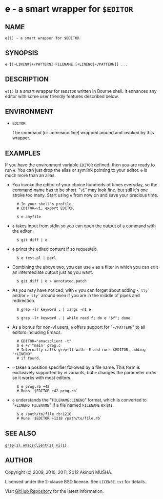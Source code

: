 # e - a smart wrapper for `$EDITOR`

## NAME

`e(1) - a smart wrapper for $EDITOR`

## SYNOPSIS

`e [[+LINENO|+/PATTERN] FILENAME [+LINENO|+/PATTERN]] ...`

## DESCRIPTION

`e(1)` is a smart wrapper for `$EDITOR` written in Bourne shell.  It
enhances any editor with some user friendly features described below.

## ENVIRONMENT

- `EDITOR`

    The command (or command line) wrapped around and invoked by this
    wrapper.

## EXAMPLES

If you have the environment variable `EDITOR` defined, then you are
ready to run `e`.  You can just drop the alias or symlink pointing to
your editor.  `e` is much more than an alias.

- You invoke the editor of your choice hundreds of times everyday, so
  the command name has to be short.  "`vi`" may look fine, but still
  it's one stroke too many.  Start using `e` from now on and save your
  precious time.

        # In your shell's profile
        # EDITOR=vi; export EDITOR

        $ e anyfile

- `e` takes input from stdin so you can open the output of a command
  with the editor.

        $ git diff | e

- `e` prints the edited content if so requested.

        $ e test.pl | perl

- Combining the above two, you can use `e` as a filter in which you
  can edit an intermediate output just as you want.

        $ git diff | e > annotated.patch

- As you may have noticed, with `e` you can forget about adding
  `` <`tty` `` and/or `` >`tty` `` around even if you are in the
  middle of pipes and redirection.

        $ grep -lr keyword . | xargs -n1 e

        $ grep -lr keyword . | while read f; do e "$f"; done

- As a bonus for non-vi users, `e` offers support for "`+/PATTERN`" to
  all editors including Emacs.

        # EDITOR="emacsclient -t"
        $ e +/'^main' prog.c
        # Internally calls grep(1) with -E and runs $EDITOR, adding "+LINENO"
        # if found.

- `e` takes a position specifier followed by a file name.  This form
  is exclusively supported by vi variants, but `e` changes the
  parameter order so it works with most editors.

        $ e prog.rb +42
        # Runs `$EDITOR +42 prog.rb`

- `e` understands the "`FILENAME:LINENO`" format, which is converted
  to "`+LINENO FILENAME`" if a file named `FILENAME` exists.

        $ e /path/to/file.rb:1218
        # Runs `$EDITOR +1218 /path/to/file.rb`

## SEE ALSO

[`grep(1)`](http://www.freebsd.org/cgi/man.cgi?query=grep&sektion=1),
[`emacsclient(1)`](http://www.freebsd.org/cgi/man.cgi?query=emacsclient&sektion=1&manpath=FreeBSD+Ports),
[`vi(1)`](http://www.freebsd.org/cgi/man.cgi?query=vi&sektion=1)

## AUTHOR

Copyright (c) 2009, 2010, 2011, 2012 Akinori MUSHA.

Licensed under the 2-clause BSD license.  See `LICENSE.txt` for
details.

Visit [GitHub Repository](https://github.com/knu/e) for the latest
information.
